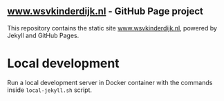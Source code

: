 www.wsvkinderdijk.nl - GitHub Page project
------------------------------------------

This repository contains the static site www.wsvkinderdijk.nl, powered by Jekyll and GitHub Pages.

# Local development
Run a local development server in Docker container with the commands inside `local-jekyll.sh` script.

